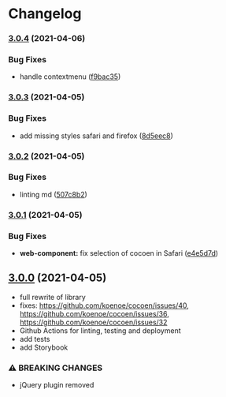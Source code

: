 # Changelog

### [3.0.4](https://www.github.com/koenoe/cocoen/compare/v3.0.3...v3.0.4) (2021-04-06)


### Bug Fixes

* handle contextmenu ([f9bac35](https://www.github.com/koenoe/cocoen/commit/f9bac35577743aa01ed9709e2c679a1e187f46aa))

### [3.0.3](https://www.github.com/koenoe/cocoen/compare/v3.0.2...v3.0.3) (2021-04-05)

### Bug Fixes

- add missing styles safari and firefox ([8d5eec8](https://www.github.com/koenoe/cocoen/commit/8d5eec83ba968f73b636b87c4ab814451cb30b53))

### [3.0.2](https://www.github.com/koenoe/cocoen/compare/v3.0.1...v3.0.2) (2021-04-05)

### Bug Fixes

- linting md ([507c8b2](https://www.github.com/koenoe/cocoen/commit/507c8b2b57baecb121a9df31a696eebc553f4689))

### [3.0.1](https://www.github.com/koenoe/cocoen/compare/v3.0.0...v3.0.1) (2021-04-05)

### Bug Fixes

- **web-component:** fix selection of cocoen in Safari ([e4e5d7d](https://www.github.com/koenoe/cocoen/commit/e4e5d7d26c3e3ec612e7ec823f3564f78ca7c694))

## [3.0.0](https://www.github.com/koenoe/cocoen/compare/v2.0.5...v3.0.0) (2021-04-05)

- full rewrite of library
- fixes: <https://github.com/koenoe/cocoen/issues/40>, <https://github.com/koenoe/cocoen/issues/36>, <https://github.com/koenoe/cocoen/issues/32>
- Github Actions for linting, testing and deployment
- add tests
- add Storybook

### ⚠ BREAKING CHANGES

- jQuery plugin removed
